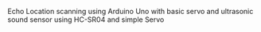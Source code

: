 Echo Location scanning using Arduino Uno with basic servo and ultrasonic sound sensor using HC-SR04 and simple Servo
